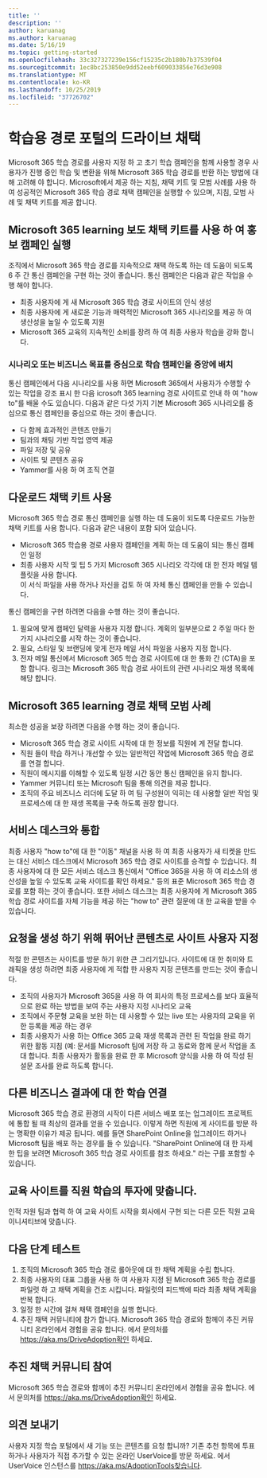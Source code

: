 ```yaml
---
title: ''
description: ''
author: karuanag
ms.author: karuanag
ms.date: 5/16/19
ms.topic: getting-started
ms.openlocfilehash: 33c327327239e156cf15235c2b180b7b37539f04
ms.sourcegitcommit: 1ec8bc253850e9dd52eebf609033856e76d3e908
ms.translationtype: MT
ms.contentlocale: ko-KR
ms.lasthandoff: 10/25/2019
ms.locfileid: "37726702"
---
```

# <a name="drive-adoption-of-your-learning-pathways-portal"></a>학습용 경로 포털의 드라이브 채택
Microsoft 365 학습 경로를 사용자 지정 하 고 초기 학습 캠페인을 함께 사용할 경우 사용자가 진행 중인 학습 및 변환을 위해 Microsoft 365 학습 경로를 반환 하는 방법에 대해 고려해 야 합니다. Microsoft에서 제공 하는 지침, 채택 키트 및 모범 사례를 사용 하 여 성공적인 Microsoft 365 학습 경로 채택 캠페인을 실행할 수 있으며, 지침, 모범 사례 및 채택 키트를 제공 합니다. 

## <a name="run-awareness-campaigns-with-microsoft-365-learning-pathway-adoption-kit"></a>Microsoft 365 learning 보도 채택 키트를 사용 하 여 홍보 캠페인 실행
조직에서 Microsoft 365 학습 경로를 지속적으로 채택 하도록 하는 데 도움이 되도록 6 주 간 통신 캠페인을 구현 하는 것이 좋습니다. 통신 캠페인은 다음과 같은 작업을 수행 해야 합니다. 

- 최종 사용자에 게 새 Microsoft 365 학습 경로 사이트의 인식 생성
- 최종 사용자에 게 새로운 기능과 매력적인 Microsoft 365 시나리오를 제공 하 여 생산성을 높일 수 있도록 지원 
- Microsoft 365 교육의 지속적인 소비를 장려 하 여 최종 사용자 학습을 강화 합니다.

### <a name="center-your-learning-campaigns-around-scenarios-or-business-goals"></a>시나리오 또는 비즈니스 목표를 중심으로 학습 캠페인을 중앙에 배치
통신 캠페인에서 다음 시나리오를 사용 하면 Microsoft 365에서 사용자가 수행할 수 있는 작업을 강조 표시 한 다음 icrosoft 365 learning 경로 사이트로 안내 하 여 "how to"를 배울 수도 있습니다. 다음과 같은 다섯 가지 기본 Microsoft 365 시나리오를 중심으로 통신 캠페인을 중심으로 하는 것이 좋습니다.

- 다 함께 효과적인 콘텐츠 만들기
- 팀과의 채팅 기반 작업 영역 제공
- 파일 저장 및 공유
- 사이트 및 콘텐츠 공유
- Yammer를 사용 하 여 조직 연결

## <a name="use-the-download-adoption-kit"></a>다운로드 채택 키트 사용
Microsoft 365 학습 경로 통신 캠페인을 실행 하는 데 도움이 되도록 다운로드 가능한 채택 키트를 사용 합니다. 다음과 같은 내용이 포함 되어 있습니다. 

- Microsoft 365 학습용 경로 사용자 캠페인을 계획 하는 데 도움이 되는 통신 캠페인 일정
- 최종 사용자 시작 및 팁 5 가지 Microsoft 365 시나리오 각각에 대 한 전자 메일 템플릿을 사용 합니다.    
이 서식 파일을 사용 하거나 자신을 검토 하 여 자체 통신 캠페인을 만들 수 있습니다.

통신 캠페인을 구현 하려면 다음을 수행 하는 것이 좋습니다. 
1. 필요에 맞게 캠페인 달력을 사용자 지정 합니다. 계획의 일부분으로 2 주일 마다 한 가지 시나리오를 시작 하는 것이 좋습니다.
2. 필요, 스타일 및 브랜딩에 맞게 전자 메일 서식 파일을 사용자 지정 합니다.
3. 전자 메일 통신에서 Microsoft 365 학습 경로 사이트에 대 한 통화 간 (CTA)을 포함 합니다. 링크는 Microsoft 365 학습 경로 사이트의 관련 시나리오 재생 목록에 해당 합니다.

## <a name="microsoft-365-learning-pathways-adoption-best-practices"></a>Microsoft 365 learning 경로 채택 모범 사례
최소한 성공을 보장 하려면 다음을 수행 하는 것이 좋습니다.
- Microsoft 365 학습 경로 사이트 시작에 대 한 정보를 직원에 게 전달 합니다.  
- 직원 들이 학습 하거나 개선할 수 있는 일반적인 작업에 Microsoft 365 학습 경로를 연결 합니다.
- 직원이 메시지를 이해할 수 있도록 일정 시간 동안 통신 캠페인을 유지 합니다.
- Yammer 커뮤니티 또는 Microsoft 팀을 통해 의견을 제공 합니다.
- 조직의 주요 비즈니스 리더에 도달 하 여 팀 구성원이 익히는 데 사용할 일반 작업 및 프로세스에 대 한 재생 목록을 구축 하도록 권장 합니다.  

## <a name="integrate-with-your-service-desk"></a>서비스 데스크와 통합
최종 사용자 "how to"에 대 한 "이동" 채널을 사용 하 여 최종 사용자가 새 티켓을 만드는 대신 서비스 데스크에서 Microsoft 365 학습 경로 사이트를 승격할 수 있습니다. 최종 사용자에 대 한 모든 서비스 데스크 통신에서 "Office 365을 사용 하 여 리소스의 생산성을 높일 수 있도록 교육 사이트를 확인 하세요." 등의 표준 Microsoft 365 학습 경로를 포함 하는 것이 좋습니다. 또한 서비스 데스크는 최종 사용자에 게 Microsoft 365 학습 경로 사이트를 자체 기능을 제공 하는 "how to" 관련 질문에 대 한 교육을 받을 수 있습니다. 

## <a name="customize-the-site-with-compelling-content-to-generate-demand"></a>요청을 생성 하기 위해 뛰어난 콘텐츠로 사이트 사용자 지정
적절 한 콘텐츠는 사이트를 방문 하기 위한 큰 그리기입니다. 사이트에 대 한 취미와 트래픽을 생성 하려면 최종 사용자에 게 적합 한 사용자 지정 콘텐츠를 만드는 것이 좋습니다. 
- 조직의 사용자가 Microsoft 365을 사용 하 여 회사의 특정 프로세스를 보다 효율적으로 완료 하는 방법을 보여 주는 사용자 지정 시나리오 교육
- 조직에서 주문형 교육을 보완 하는 데 사용할 수 있는 live 또는 사용자의 교육을 위한 등록을 제공 하는 경우
- 최종 사용자가 사용 하는 Office 365 교육 재생 목록과 관련 된 작업을 완료 하기 위한 활동 지침 (예: 문서를 Microsoft 팀에 저장 하 고 동료와 함께 문서 작업을 초대 합니다. 최종 사용자가 활동을 완료 한 후 Microsoft 양식을 사용 하 여 작성 된 설문 조사를 완료 하도록 합니다.    

## <a name="connect-learning-to-other-business-outcomes"></a>다른 비즈니스 결과에 대 한 학습 연결
Microsoft 365 학습 경로 환경의 시작이 다른 서비스 배포 또는 업그레이드 프로젝트에 통합 될 때 최상의 결과를 얻을 수 있습니다. 이렇게 하면 직원에 게 사이트를 방문 하는 명확한 이유가 제공 됩니다. 예를 들면 SharePoint Online을 업그레이드 하거나 Microsoft 팀을 배포 하는 경우를 들 수 있습니다. "SharePoint Online에 대 한 자세한 팁을 보려면 Microsoft 365 학습 경로 사이트를 참조 하세요." 라는 구를 포함할 수 있습니다.

## <a name="align-the-training-site-to-investments-in-your-employee-learning"></a>교육 사이트를 직원 학습의 투자에 맞춥니다.
인적 자원 팀과 협력 하 여 교육 사이트 시작을 회사에서 구현 되는 다른 모든 직원 교육 이니셔티브에 맞춥니다.

## <a name="next-steps-test"></a>다음 단계 테스트
1.  조직의 Microsoft 365 학습 경로 롤아웃에 대 한 채택 계획을 수립 합니다.
2.  최종 사용자의 대표 그룹을 사용 하 여 사용자 지정 된 Microsoft 365 학습 경로를 파일럿 하 고 채택 계획을 건조 시킵니다. 파일럿의 피드백에 따라 최종 채택 계획을 반복 합니다.
3.  일정 한 시간에 걸쳐 채택 캠페인을 실행 합니다. 
4.  추진 채택 커뮤니티에 참가 합니다. Microsoft 365 학습 경로와 함께이 추진 커뮤니티 온라인에서 경험을 공유 합니다. 에서 문의처를 https://aka.ms/DriveAdoption확인 하세요. 


## <a name="join-the-driving-adoption-community"></a>추진 채택 커뮤니티 참여

Microsoft 365 학습 경로와 함께이 추진 커뮤니티 온라인에서 경험을 공유 합니다.  에서 문의처를 https://aka.ms/DriveAdoption확인 하세요.

## <a name="give-us-feedback"></a>의견 보내기

사용자 지정 학습 포털에서 새 기능 또는 콘텐츠를 요청 합니까?  기존 추천 항목에 투표 하거나 사용자가 직접 추가할 수 있는 온라인 UserVoice를 방문 하세요.  에서 UserVoice 인스턴스를 https://aka.ms/AdoptionTools찾습니다.
